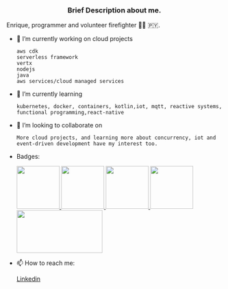 ###  <p align="center">Brief Description about me.</p>

  Enrique, programmer and volunteer firefighter 👨‍🚒 🇵🇾.
  
- 🔭 I’m currently working on cloud projects
    
      aws cdk
      serverless framework
      vertx
      nodejs
      java
      aws services/cloud managed services
      
- 🌱 I’m currently learning 

      kubernetes, docker, containers, kotlin,iot, mqtt, reactive systems, functional programming,react-native
   
- 👯 I’m looking to collaborate on

      More cloud projects, and learning more about concurrency, iot and event-driven development have my interest too.

- Badges:

  <a href="https://www.credly.com/badges/80cc7752-3bef-41b0-90c9-a79ad19bde9a"><span>
  <img src="https://images.credly.com/size/340x340/images/b9feab85-1a43-4f6c-99a5-631b88d5461b/image.png" width="100">
  </span></a>
  <a href="https://www.credly.com/badges/8c48b9da-e30a-4b82-9f73-7a28fd2ed766"><span>
  <img src="https://images.credly.com/size/340x340/images/0e284c3f-5164-4b21-8660-0d84737941bc/image.png" width="100">
  </span></a>
  <a href="https://www.credly.com/badges/7e7c873d-5da7-4712-8f2c-449e72b9cc37"><span>
          <img src="https://images.credly.com/size/340x340/images/2d84e428-9078-49b6-a804-13c15383d0de/image.png" width="100"/>
  </span></a>
  <a href="https://www.credly.com/badges/43d5b811-fe13-4537-afa5-95a382a2b0ff"><span>
  <img src="https://images.credly.com/size/340x340/images/cc8adc83-1dc6-4d57-8e20-22171247e052/blob" width="100"/>
  </span></a><span>  <img src="https://api.boot.dev/v1/users/public/369e88c3-6163-4f51-8dde-ba745153189b/thumbnail" width="200px" height="100px" /></span>
- 📫 How to reach me:  
    
     [Linkedin](https://www.linkedin.com/in/kiquetal)
